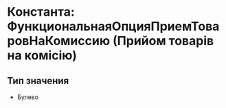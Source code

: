 ﻿# Константа: ФункциональнаяОпцияПриемТоваровНаКомиссию (Прийом товарів на комісію)

## Тип значения

- Булево

